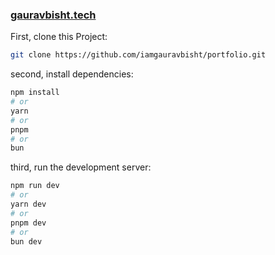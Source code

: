 ### [gauravbisht.tech](https://gauravbisht.tech)

First, clone this Project:

```bash
git clone https://github.com/iamgauravbisht/portfolio.git
```

second, install dependencies:

```bash
npm install
# or
yarn
# or
pnpm
# or
bun
```

third, run the development server:

```bash
npm run dev
# or
yarn dev
# or
pnpm dev
# or
bun dev
```
